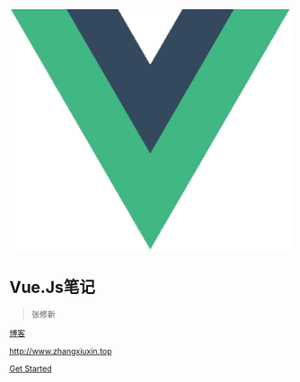 <img src="./media/vue.png" width="521" alt="">

# Vue.Js笔记

> 张修新 <span style="font-size: 18px;"></span>

[博客](http://www.zhangxiuxin.top)

http://www.zhangxiuxin.top 

[Get Started](README)